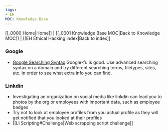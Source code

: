```yaml
---
tags:
- EH
MOC: Knowledge Base
---
```

[[_0000 Home|Home]] | [[_0001 Knowledge Base MOC|Back to Knowledge MOC]] | [[EH Ethical Hacking index|Back to index]]
### Google
- [Google Searching Syntax](https://developers.google.com/code-search/reference) Google-fu is good. Use advanced searching syntax on a domain and try different searching terms, filetypes, sites, etc. in order to see what extra info you can find.

### Linkdin
- Investigating an organization on social media like linkdin can lead you to photos by the org or employees with important data, such as employee badges
- Try not to look at employee profiles from you actual profile as they will get notified that you looked at their profiles
- [[LI Scripting#Challenge|Web scrapping script challenge]]